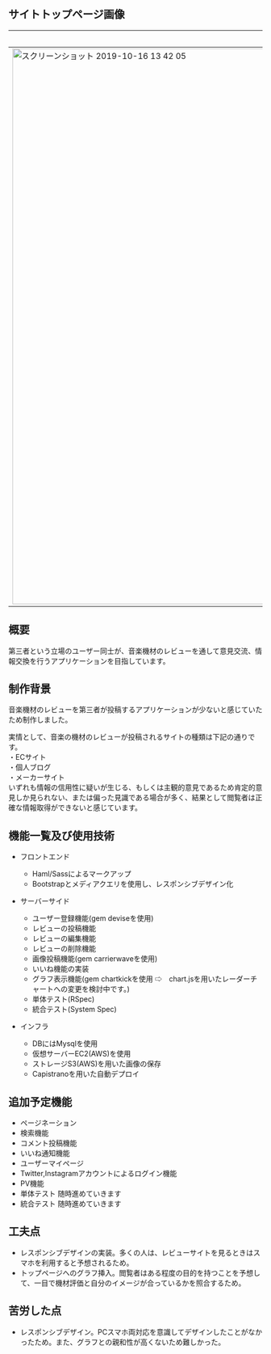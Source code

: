 ## サイトトップページ画像

|PCサイズ|iPadサイズ|iPhoneサイズ|
|---|---|---|
|<img width="1100" alt="スクリーンショット 2019-10-16 13 42 05" src="https://user-images.githubusercontent.com/52661994/66889761-96ba7d00-f01e-11e9-9f7b-7bd87167385a.png">|<img width="600" alt="スクリーンショット 2019-10-16 13 47 31" src="https://user-images.githubusercontent.com/52661994/66889762-96ba7d00-f01e-11e9-8ddf-b04fcf9a549e.png">|<img width="400" alt="スクリーンショット 2019-10-16 13 47 57" src="https://user-images.githubusercontent.com/52661994/66889763-96ba7d00-f01e-11e9-8dd6-8babdb174e77.png">

## 概要  
第三者という立場のユーザー同士が、音楽機材のレビューを通して意見交流、情報交換を行うアプリケーションを目指しています。

## 制作背景
音楽機材のレビューを第三者が投稿するアプリケーションが少ないと感じていたため制作しました。

実情として、音楽の機材のレビューが投稿されるサイトの種類は下記の通りです。  
・ECサイト  
・個人ブログ  
・メーカーサイト  
いずれも情報の信用性に疑いが生じる、もしくは主観的意見であるため肯定的意見しか見られない、または偏った見識である場合が多く、結果として閲覧者は正確な情報取得ができないと感じています。  

## 機能一覧及び使用技術
* フロントエンド
  * Haml/Sassによるマークアップ
  * Bootstrapとメディアクエリを使用し、レスポンシブデザイン化
  
* サーバーサイド
  * ユーザー登録機能(gem deviseを使用)
  * レビューの投稿機能
  * レビューの編集機能
  * レビューの削除機能
  * 画像投稿機能(gem carrierwaveを使用)
  * いいね機能の実装
  * グラフ表示機能(gem chartkickを使用 ⇨　chart.jsを用いたレーダーチャートへの変更を検討中です。)
  * 単体テスト(RSpec)
  * 統合テスト(System Spec)
  
* インフラ
  * DBにはMysqlを使用
  * 仮想サーバーEC2(AWS)を使用
  * ストレージS3(AWS)を用いた画像の保存 
  * Capistranoを用いた自動デプロイ

## 追加予定機能
* ページネーション
* 検索機能
* コメント投稿機能
* いいね通知機能
* ユーザーマイページ
* Twitter,Instagramアカウントによるログイン機能
* PV機能
* 単体テスト 随時進めていきます
* 統合テスト 随時進めていきます

## 工夫点
* レスポンシブデザインの実装。多くの人は、レビューサイトを見るときはスマホを利用すると予想されるため。
* トップページへのグラフ挿入。閲覧者はある程度の目的を持つことを予想して、一目で機材評価と自分のイメージが合っているかを照合するため。

## 苦労した点
* レスポンシブデザイン。PCスマホ両対応を意識してデザインしたことがなかったため。また、グラフとの親和性が高くないため難しかった。  
